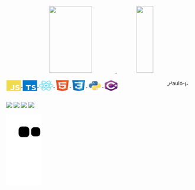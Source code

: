 <div align="center">
  <a href="https://github.com/pauloVarelo">
  <img height="180em" width="48%" src="https://github-readme-stats.vercel.app/api?username=pauloVarelo&show_icons=true&theme=dracula&include_all_commits=true&count_private=true"/>
  <img height="180em" width="30%" src="https://github-readme-stats.vercel.app/api/top-langs/?username=pauloVarelo&layout=compact&langs_count=7&theme=dracula"/>
</div>

<div style="display: inline_block"><br>
  <img align="center" alt="Paulo-Js" height="30" width="40" src="https://raw.githubusercontent.com/devicons/devicon/master/icons/javascript/javascript-plain.svg">
  <img align="center" alt="Paulo-Ts" height="30" width="40" src="https://raw.githubusercontent.com/devicons/devicon/master/icons/typescript/typescript-plain.svg">
  <img align="center" alt="Paulo-React" height="30" width="40" src="https://raw.githubusercontent.com/devicons/devicon/master/icons/react/react-original.svg">
  <img align="center" alt="Paulo-HTML" height="30" width="40" src="https://raw.githubusercontent.com/devicons/devicon/master/icons/html5/html5-original.svg">
  <img align="center" alt="Paulo-CSS" height="30" width="40" src="https://raw.githubusercontent.com/devicons/devicon/master/icons/css3/css3-original.svg">
  <img align="center" alt="Paulo-Python" height="30" width="40" src="https://raw.githubusercontent.com/devicons/devicon/master/icons/python/python-original.svg">
  <img align="center" alt="Paulo-Csharp" height="30" width="40" src="https://raw.githubusercontent.com/devicons/devicon/master/icons/csharp/csharp-original.svg">
  <img align="right" alt="Paulo-pic" height="150" style="border-radius:50px;" src="https://media-exp1.licdn.com/dms/image/C4D03AQHI7wkzohFIsQ/profile-displayphoto-shrink_800_800/0/1627613843146?e=1664409600&v=beta&t=xdiSoKtpfaKImoKaibwikzFpJQPAx14M1ouPASUOuXA">
  </div>
 
   ##
 
  <div> 
  <a href="https://instagram.com/paulocolodedeus" target="_blank"><img src="https://img.shields.io/badge/-Instagram-%23E4405F?style=for-the-badge&logo=instagram&logoColor=white" target="_blank"></a>
 <a href="https://discord.gg/wagxzStdcR" target="_blank"><img src="https://img.shields.io/badge/Discord-7289DA?style=for-the-badge&logo=discord&logoColor=white" target="_blank"></a> 
  <a href = "mailto:paulohenriquefree@gmail.com"><img src="https://img.shields.io/badge/-Gmail-%23333?style=for-the-badge&logo=gmail&logoColor=white" target="_blank"></a>
  <a href="https://www.linkedin.com/in/paulo-henrique-de-maria-45875016a" target="_blank"><img src="https://img.shields.io/badge/-LinkedIn-%230077B5?style=for-the-badge&logo=linkedin&logoColor=white" target="_blank"></a> 
 
  ![Snake animation](https://github.com/pauloVarelo/pauloVarelo/blob/output/github-contribution-grid-snake.svg)
 
</div>
<!---
GGgigigante/GGgigigante is a ✨ special ✨ repository because its `README.md` (this file) appears on your GitHub profile.
You can click the Preview link to take a look at your changes.
--->
